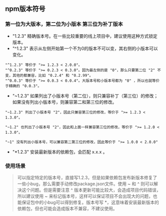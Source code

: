 ## npm版本符号
### 第一位为大版本，第二位为小版本 第三位为补丁版本
- "1.2.3" 精确版本号。在一些比较重要的线上项目中，建议使用这种方式锁定版本。
- "^1.2.3" 表示从左侧开始第一个不为0的版本不可以变，其右侧的小版本可以变化。
```
"^1.2.3" 等价于 ">= 1.2.3 < 2.0.0"。
"^0.2.3" 等价于 ">= 0.2.3 < 0.3.0"。因为最左侧的是 "0"，那么只要第二位 "2" 不变，其他的都兼容，比如 "0.2.4" 和 "0.2.99"。
"^0.0.3" 等价于 ">= 0.0.3 < 0.0.4"。大版本号和小版本号都为 "0" ，所以也就等价于精确的 "0.0.3"。
```
- "~1.2.3" 如果列出了小版本号（第二位），则只兼容补丁（第三位）的修改；如果没有列出小版本号，则兼容第二和第三位的修改。
```
"~1.2.3" 列出了小版本号 "2"，因此只兼容第三位的修改，等价于 ">= 1.2.3 < 1.3.0"。

"~1.2" 也列出了小版本号 "2"，因此和上面一样兼容第三位的修改，等价于 ">= 1.2.0 < 1.3.0"。

"~1" 没有列出小版本号，可以兼容第二第三位的修改，因此等价于 ">= 1.0.0 < 2.0.0"
```
- "*1.2.3" 安装最新版本的依赖包，会匹配 x.x.x 。
### 使用场景
> 可以指定特定的版本号，直接写1.2.3，但是如果依赖包发布新版本修复了一些小bug，那么需要手动修改package.json文件。使用 ~ 和 ^ 则可以解决这个问题。但是需要注意 ^ 版本更新可能比较大，会造成项目代码错误，所以建议使用 ~ 来标记版本号，这样可以保证项目不会出现大的问题，也能保证包中的小bug可以得到修复。版本号写 *，这意味着安装最新版本的依赖包，但也可能会造成版本不兼容，不建议使用。
